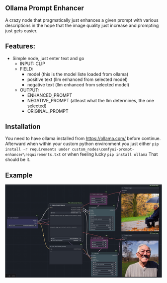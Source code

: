 ## Ollama Prompt Enhancer

A crazy node that pragmatically just enhances a given prompt with various descriptions in the hope that the image quality just increase and prompting just gets easier.

## Features:

* Simple node, just enter text and go
  * INPUT: CLIP
  * FIELD: 
    * model (this is the model liste loaded from ollama)
    * positive text (llm enhanced from selected model)
    * negative text (llm enhanced from selected model)
  * OUTPUT:
    * ENHANCED_PROMPT
    * NEGATIVE_PROMPT (atleast what the llm determines, the one selected)
    * ORIGINAL_PROMPT

## Installation
You need to have ollama installed from https://ollama.com/ before continue.
Afterward when within your custom python environment you just either ``pip install -r requirements under custom_nodes\comfyui-prompt-enhancer\requirements.txt`` or when feeling lucky ``pip install ollama``
That should be it.


## Example

![Example](example.png)